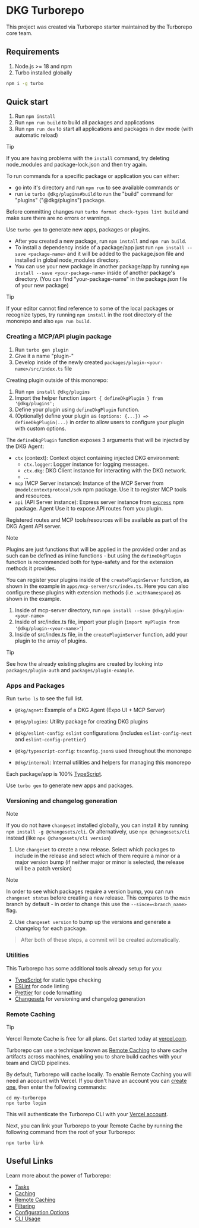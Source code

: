# DKG Turborepo

This project was created via Turborepo starter maintained by the Turborepo core team.

## Requirements

1. Node.js >= 18 and npm
2. Turbo installed globally

```sh
npm i -g turbo
```

## Quick start

1. Run `npm install`
2. Run `npm run build` to build all packages and applications
3. Run `npm run dev` to start all applications and packages in dev mode (with automatic reload)

> [!TIP]
> If you are having problems with the `install` command, try deleting node_modules and package-lock.json
> and then try again.

To run commands for a specific package or application you can either:

- go into it's directory and run `npm run` to see available commands or
- run i.e `turbo @dkg/plugins#build` to run the "build" command for "plugins" ("@dkg/plugins") package.

Before committing changes run `turbo format check-types lint build` and make sure there are no errors or warnings.

Use `turbo gen` to generate new apps, packages or plugins.

- After you created a new package, run `npm install` and `npm run build`.
- To install a dependency inside of a package/app just run `npm install --save <package-name>`
  and it will be added to the package.json file and installed in global node_modules directory.
- You can use your new package in another package/app by running `npm install --save <your-package-name>` inside of another package's directory. (You can find "your-package-name" in the package.json file of your new package)

> [!TIP]
> If your editor cannot find reference to some of the local packages or recognize types, try running `npm install` in the root directory of the monorepo and also `npm run build`.

### Creating a MCP/API plugin package

1. Run `turbo gen plugin`
2. Give it a name "plugin-<your-name>"
3. Develop inside of the newly created `packages/plugin-<your-name>/src/index.ts` file

Creating plugin outside of this monorepo:

1. Run `npm install @dkg/plugins`
2. Import the helper function `import { defineDkgPlugin } from '@dkg/plugins';`
3. Define your plugin using `defineDkgPlugin` function.
4. (Optionally) define your plugin as `(options: {...}) => defineDkgPlugin(...)` in order to allow users
   to configure your plugin with custom options.

The `defineDkgPlugin` function exposes 3 arguments that will be injected by the DKG Agent:

- `ctx` (context): Context object containing injected DKG environment:
  - `ctx.logger`: Logger instance for logging messages.
  - `ctx.dkg`: DKG Client instance for interacting with the DKG network.
  - ...
- `mcp` (MCP Server instance): Instance of the MCP Server from `@modelcontextprotocol/sdk` npm package.
  Use it to register MCP tools and resources.
- `api` (API Server instance): Express server instance from [`express`](https://expressjs.com/) npm package.
  Agent Use it to expose API routes from you plugin.

Registered routes and MCP tools/resources will be available as part of the DKG Agent API server.

> [!NOTE]
> Plugins are just functions that will be applied in the provided order and
> as such can be defined as inline functions - but using the `defineDkgPlugin` function
> is recommended both for type-safety and for the extension methods it provides.

You can register your plugins inside of the `createPluginServer` function, as shown in the example in
`apps/mcp-server/src/index.ts`.
Here you can also configure these plugins with extension methods (i.e `.withNamespace`) as shown in the example.

1. Inside of mcp-server directory, run `npm install --save @dkg/plugin-<your-name>`
2. Inside of src/index.ts file, import your plugin (`import myPlugin from '@dkg/plugin-<your-name>'`)
3. Inside of src/index.ts file, in the `createPluginServer` function, add your plugin to the array of plugins.

> [!TIP]
> See how the already existing plugins are created by looking into `packages/plugin-auth` and `packages/plugin-example`.

### Apps and Packages

Run `turbo ls` to see the full list.

- `@dkg/agnet`: Example of a DKG Agent (Expo UI + MCP Server)

- `@dkg/plugins`: Utility package for creating DKG plugins
- `@dkg/eslint-config`: `eslint` configurations (includes `eslint-config-next` and `eslint-config-prettier`)
- `@dkg/typescript-config`: `tsconfig.json`s used throughout the monorepo
- `@dkg/internal`: Internal utilities and helpers for managing this monorepo

Each package/app is 100% [TypeScript](https://www.typescriptlang.org/).

Use `turbo gen` to generate new apps and packages.

### Versioning and changelog generation

> [!NOTE]
> If you do not have `changeset` installed globally, you can install it by running `npm install -g @changesets/cli`.
> Or alternatively, use `npx @changesets/cli` instead (like `npx @changesets/cli version`)

1. Use `changeset` to create a new release. Select which packages to include in the release and select which of them require a minor or a major version bump (if neither major or minor is selected, the release will be a patch version)

> [!NOTE]
> In order to see which packages require a version bump, you can run `changeset status` before creating a new
> release. This compares to the `main` branch by default - in order to change this use the `--since=<branch_name>` flag.

2. Use `changeset version` to bump up the versions and generate a changelog for each package.

> After both of these steps, a commit will be created automatically.

### Utilities

This Turborepo has some additional tools already setup for you:

- [TypeScript](https://www.typescriptlang.org/) for static type checking
- [ESLint](https://eslint.org/) for code linting
- [Prettier](https://prettier.io) for code formatting
- [Changesets](https://github.com/changesets/changesets) for versioning and changelog generation

### Remote Caching

> [!TIP]
> Vercel Remote Cache is free for all plans. Get started today at [vercel.com](https://vercel.com/signup?/signup?utm_source=remote-cache-sdk&utm_campaign=free_remote_cache).

Turborepo can use a technique known as [Remote Caching](https://turborepo.com/docs/core-concepts/remote-caching) to share cache artifacts across machines, enabling you to share build caches with your team and CI/CD pipelines.

By default, Turborepo will cache locally. To enable Remote Caching you will need an account with Vercel. If you don't have an account you can [create one](https://vercel.com/signup?utm_source=turborepo-examples), then enter the following commands:

```
cd my-turborepo
npx turbo login
```

This will authenticate the Turborepo CLI with your [Vercel account](https://vercel.com/docs/concepts/personal-accounts/overview).

Next, you can link your Turborepo to your Remote Cache by running the following command from the root of your Turborepo:

```
npx turbo link
```

## Useful Links

Learn more about the power of Turborepo:

- [Tasks](https://turborepo.com/docs/crafting-your-repository/running-tasks)
- [Caching](https://turborepo.com/docs/crafting-your-repository/caching)
- [Remote Caching](https://turborepo.com/docs/core-concepts/remote-caching)
- [Filtering](https://turborepo.com/docs/crafting-your-repository/running-tasks#using-filters)
- [Configuration Options](https://turborepo.com/docs/reference/configuration)
- [CLI Usage](https://turborepo.com/docs/reference/command-line-reference)
